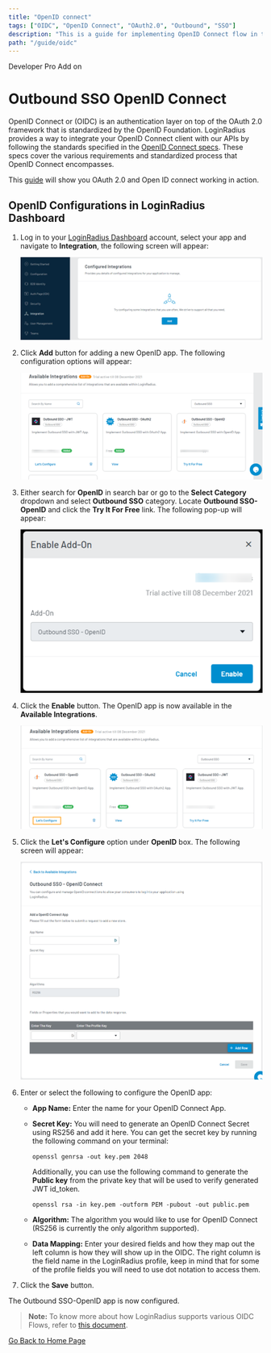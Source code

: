 ```yaml
---
title: "OpenID connect"
tags: ["OIDC", "OpenID Connect", "OAuth2.0", "Outbound", "SSO"]
description: "This is a guide for implementing OpenID Connect flow in the LoginRadius Identity Platform."
path: "/guide/oidc"
---
```


<span class="devloper-premium plan-tag">Developer Pro</span>
<span class="devloper-premium plan-tag">Add on</span>

# Outbound SSO OpenID Connect

OpenID Connect or (OIDC) is an authentication layer on top of the OAuth 2.0 framework that is standardized by the OpenID Foundation. LoginRadius provides a way to integrate your OpenID Connect client with our APIs by following the standards specified in the <a href="https://openid.net/specs/openid-authentication-2_0.html" target="_blank">OpenID Connect specs</a>. These specs cover the various requirements and standardized process that OpenID Connect encompasses.

This <a href="https://betterprogramming.pub/the-complete-guide-to-oauth-2-0-and-openid-connect-protocols-35ebc1cbc11a" target="_blank">guide</a> will show you OAuth 2.0 and Open ID connect working in action.

## OpenID Configurations in LoginRadius Dashboard

1. Log in to your <a href="https://dashboard.loginradius.com/" target="_blank">LoginRadius Dashboard</a> account, select your app and navigate to **Integration**, the following screen will appear:

   ![alt_text](../../assets/blog-common/configured-integration.png "image_tooltip")

2. Click **Add** button for adding a new OpenID app. The following configuration options will appear:

   ![alt_text](images/OpenID-config.png "image_tooltip")

3. Either search for **OpenID** in search bar or go to the **Select Category** dropdown and select **Outbound SSO** category. Locate **Outbound SSO-OpenID** and click the **Try It For Free** link. The following pop-up will appear:

   ![alt_text](images/OpenID-addon.png "image_tooltip")

4. Click the **Enable** button. The OpenID app is now available in the **Available Integrations**.

   ![alt_text](images/oidc-configure.png "image_tooltip")

5. Click the **Let's Configure** option under **OpenID** box. The following screen will appear:

   ![alt_text](../../guide/oidc/images/OpenID-settings.png "image_tooltip")

6. Enter or select the following to configure the OpenID app:

   - **App Name:** Enter the name for your OpenID Connect App.

   - **Secret Key:** You will need to generate an OpenID Connect Secret using RS256 and add it here. You can get the secret key by running the following command on your terminal:

     ```
     openssl genrsa -out key.pem 2048

     ```

     Additionally, you can use the following command to generate the **Public key** from the private key that will be used to verify generated JWT id_token.

     ```
     openssl rsa -in key.pem -outform PEM -pubout -out public.pem

     ```

   - **Algorithm:** The algorithm you would like to use for OpenID Connect (RS256 is currently the only algorithm supported).

   - **Data Mapping:** Enter your desired fields and how they map out the left column is how they will show up in the OIDC. The right column is the field name in the LoginRadius profile, keep in mind that for some of the profile fields you will need to use dot notation to access them.

7. Click the **Save** button.

The Outbound SSO-OpenID app is now configured.

>**Note:** To know more about how LoginRadius supports various OIDC Flows, refer to <a href="https://www.loginradius.com/docs/developer/concepts/oidc" target="_blank">this document</a>.

[Go Back to Home Page](/)